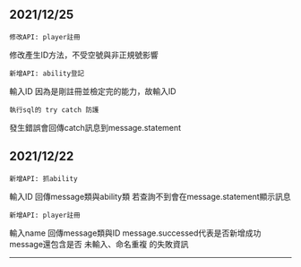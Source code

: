 
2021/12/25
-----------------------

    修改API: player註冊

修改產生ID方法，不受空號與非正規號影響


    新增API: ability登記

輸入ID
因為是剛註冊並檢定完的能力，故輸入ID


    執行sql的 try catch 防護

發生錯誤會回傳catch訊息到message.statement

2021/12/22
-----------------------

    新增API: 抓ability

輸入ID
回傳message類與ability類
若查詢不到會在message.statement顯示訊息


    新增API: player註冊

輸入name
回傳message類與ID
message.successed代表是否新增成功
message還包含是否 未輸入、命名重複 的失敗資訊

-----------------------